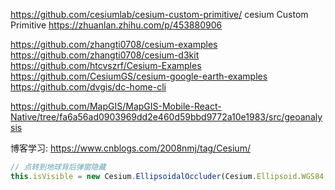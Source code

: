 https://github.com/cesiumlab/cesium-custom-primitive/
cesium Custom Primitive
https://zhuanlan.zhihu.com/p/453880906

https://github.com/zhangti0708/cesium-examples
https://github.com/zhangti0708/cesium-d3kit
https://github.com/htcvszrf/Cesium-Examples
https://github.com/CesiumGS/cesium-google-earth-examples
https://github.com/dvgis/dc-home-cli


https://github.com/MapGIS/MapGIS-Mobile-React-Native/tree/fa6a56ad0903969dd2e460d59bbd9772a10e1983/src/geoanalysis



博客学习:
https://www.cnblogs.com/2008nmj/tag/Cesium/


```js
// 点转到地球背后弹窗隐藏
this.isVisible = new Cesium.EllipsoidalOccluder(Cesium.Ellipsoid.WGS84,this.viewer.camera.position).isPointVisible(this.click_point);

```
